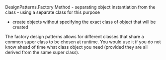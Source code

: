 DesignPatterns.Factory Method - separating object instantiation from the class - using a separate class for this purpose
- create objects without specifying the exact class of object that will be created

The factory design patterns allows for different classes that share a common
super class to be chosen at runtime. You would use it if you do not know
ahead of time what class object you need (provided they are all
derived from the same super class).